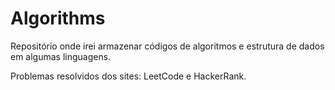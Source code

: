 # Algorithms

Repositório onde irei armazenar códigos de algoritmos e estrutura de dados em algumas linguagens.

Problemas resolvidos dos sites: LeetCode e HackerRank.
